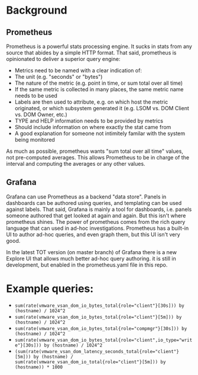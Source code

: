 # Background
## Prometheus

Prometheus is a powerful stats processing engine. It sucks in stats from any source that abides by a simple HTTP format.
That said, prometheus is opinionated to deliver a superior query engine:
* Metrics need to be named with a clear indication of:
* The unit (e.g. "seconds" or "bytes")
* The nature of the metric (e.g. point in time, or sum total over all time)
* If the same metric is collected in many places, the same metric name needs to be used
* Labels are then used to attribute, e.g. on which host the metric originated, or which subsystem generated it (e.g. LSOM vs. DOM Client vs. DOM Owner, etc.)
* TYPE and HELP information needs to be provided by metrics
* Should include information on where exactly the stat came from
* A good explanation for someone not intimitely familar with the system being monitored

As much as possible, prometheus wants "sum total over all time" values, not pre-computed averages. This allows Prometheus to be in
charge of the interval and computing the averages or any other values.

## Grafana

Grafana can use Prometheus as a backend "data store". Panels in dashboards can be
authored using queries, and templating can be used against labels. That said,
Grafana is mainly a tool for dashboards, i.e. panels someone authored that get
looked at again and again. But this isn't where prometheus shines. The power
of prometheus comes from the rich query language that can used in ad-hoc investigations.
Prometheus has a built-in UI to author ad-hoc queries, and even graph them, but this
UI isn't very good. 

In the latest TOT version (on master branch) of Grafana there is a new Explore UI
that allows much better ad-hoc query authoring. it is still in development, but
enabled in the prometheus.yaml file in this repo.

# Example queries:

* `sum(rate(vmware_vsan_dom_io_bytes_total{role="client"}[30s])) by (hostname) / 1024^2`
* `sum(rate(vmware_vsan_dom_io_bytes_total{role="client"}[5m])) by (hostname) / 1024^2`
* `sum(rate(vmware_vsan_dom_io_bytes_total{role="compmgr"}[30s])) by (hostname) / 1024^2`
* `sum(rate(vmware_vsan_dom_io_bytes_total{role="client",io_type="write"}[30s])) by (hostname) / 1024^2`
* `(sum(rate(vmware_vsan_dom_latency_seconds_total{role="client"}[5m])) by (hostname) / sum(rate(vmware_vsan_dom_io_total{role="client"}[5m])) by (hostname)) * 1000`